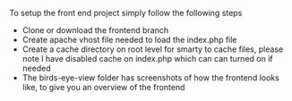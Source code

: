 To setup the front end project simply follow the following steps

- Clone or download the frontend branch
- Create apache vhost file needed to load the index.php file
- Create a cache directory on root level for smarty to cache files, please note I have disabled cache on index.php which can can turned on if needed
- The birds-eye-view folder has screenshots of how the frontend looks like, to give you an overview of the frontend 

